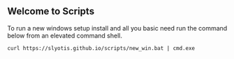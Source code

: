 ## Welcome to Scripts

To run a new windows setup install and all you basic need run the command below from an
elevated command shell.
```
curl https://slyotis.github.io/scripts/new_win.bat | cmd.exe
```
